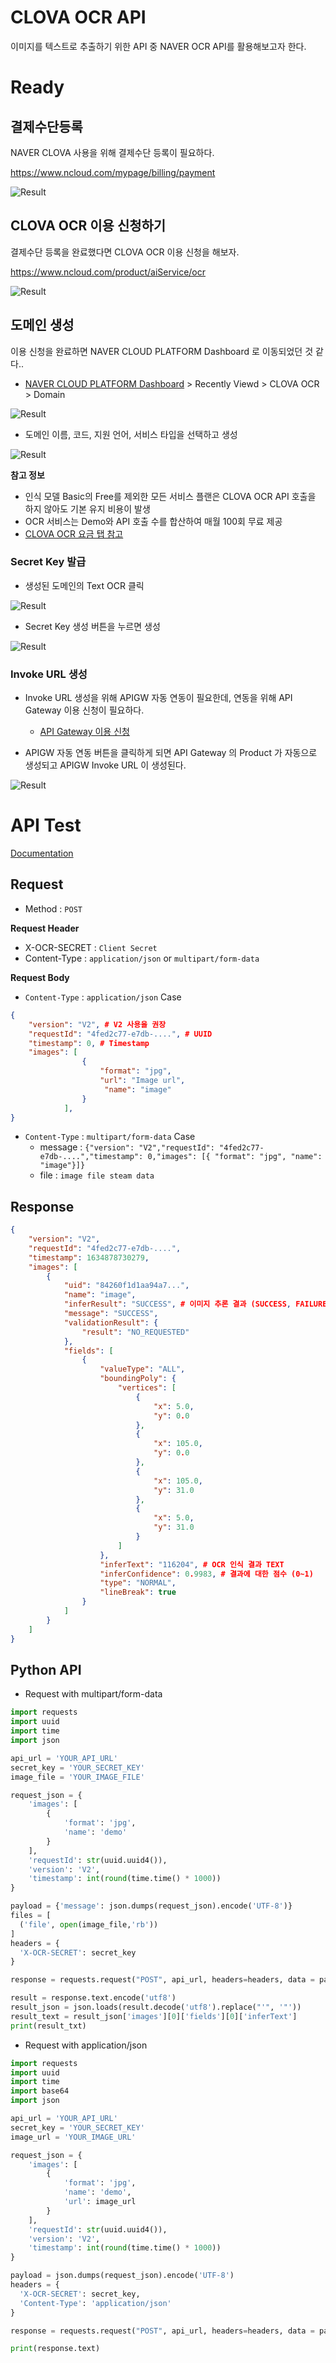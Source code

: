 # CLOVA OCR API

이미지를 텍스트로 추출하기 위한 API 중 NAVER OCR API를 활용해보고자 한다.

# Ready

## 결제수단등록

NAVER CLOVA 사용을 위해 결제수단 등록이 필요하다.

<https://www.ncloud.com/mypage/billing/payment>

![Result](https://raw.githubusercontent.com/jihunparkme/blog/main/img/ocr_img/1.png)

## CLOVA OCR 이용 신청하기

결제수단 등록을 완료했다면 CLOVA OCR 이용 신청을 해보자.

<https://www.ncloud.com/product/aiService/ocr>

![Result](https://raw.githubusercontent.com/jihunparkme/blog/main/img/ocr_img/2.png)

## 도메인 생성

이용 신청을 완료하면 NAVER CLOUD PLATFORM Dashboard 로 이동되었던 것 같다..

- [NAVER CLOUD PLATFORM Dashboard](https://console.ncloud.com/ocr/domain) > Recently Viewd > CLOVA OCR > Domain

![Result](https://raw.githubusercontent.com/jihunparkme/blog/main/img/ocr_img/3.png)

- 도메인 이름, 코드, 지원 언어, 서비스 타입을 선택하고 생성

![Result](https://raw.githubusercontent.com/jihunparkme/blog/main/img/ocr_img/4.png)

**참고 정보**

- 인식 모델 Basic의 Free를 제외한 모든 서비스 플랜은 CLOVA OCR API 호출을 하지 않아도 기본 유지 비용이 발생
- OCR 서비스는 Demo와 API 호출 수를 합산하여 매월 100회 무료 제공
- [CLOVA OCR 요금 탭 참고](https://www.ncloud.com/product/aiService/ocr)

### Secret Key 발급

- 생성된 도메인의 Text OCR 클릭

![Result](https://raw.githubusercontent.com/jihunparkme/blog/main/img/ocr_img/5.png)

- Secret Key 생성 버튼을 누르면 생성

![Result](https://raw.githubusercontent.com/jihunparkme/blog/main/img/ocr_img/6.png)

### Invoke URL 생성

- Invoke URL 생성을 위해 APIGW 자동 연동이 필요한데, 연동을 위해 API Gateway 이용 신청이 필요하다.

  - [API Gateway 이용 신청](https://www.ncloud.com/product/applicationService/apiGateway)

- APIGW 자동 연동 버튼을 클릭하게 되면 API Gateway 의 Product 가 자동으로 생성되고 APIGW Invoke URL 이 생성된다.

![Result](https://raw.githubusercontent.com/jihunparkme/blog/main/img/ocr_img/7.png)

# API Test

[Documentation](https://api.ncloud-docs.com/docs/ai-application-service-ocr#)

## Request

- Method : `POST`

**Request Header**

- X-OCR-SECRET : `Client Secret`
- Content-Type : `application/json` or `multipart/form-data`

**Request Body**

- `Content-Type` : `application/json` Case

```json
{
    "version": "V2", # V2 사용을 권장
    "requestId": "4fed2c77-e7db-....", # UUID
    "timestamp": 0, # Timestamp
    "images": [
    			{
    				"format": "jpg",
    				"url": "Image url",
                     "name": "image"
				}
			],
}
```

- `Content-Type` : `multipart/form-data` Case
  - message : `{"version": "V2","requestId": "4fed2c77-e7db-....","timestamp": 0,"images": [{ "format": "jpg", "name": "image"}]}`
  - file : `image file steam data`

## Response

```json
{
    "version": "V2",
    "requestId": "4fed2c77-e7db-....",
    "timestamp": 1634878730279,
    "images": [
        {
            "uid": "84260f1d1aa94a7...",
            "name": "image",
            "inferResult": "SUCCESS", # 이미지 추론 결과 (SUCCESS, FAILURE, ERROR)
            "message": "SUCCESS",
            "validationResult": {
                "result": "NO_REQUESTED"
            },
            "fields": [
                {
                    "valueType": "ALL",
                    "boundingPoly": {
                        "vertices": [
                            {
                                "x": 5.0,
                                "y": 0.0
                            },
                            {
                                "x": 105.0,
                                "y": 0.0
                            },
                            {
                                "x": 105.0,
                                "y": 31.0
                            },
                            {
                                "x": 5.0,
                                "y": 31.0
                            }
                        ]
                    },
                    "inferText": "116204", # OCR 인식 결과 TEXT
                    "inferConfidence": 0.9983, # 결과에 대한 점수 (0~1)
                    "type": "NORMAL",
                    "lineBreak": true
                }
            ]
        }
    ]
}
```

## Python API

- Request with multipart/form-data

```python
import requests
import uuid
import time
import json

api_url = 'YOUR_API_URL'
secret_key = 'YOUR_SECRET_KEY'
image_file = 'YOUR_IMAGE_FILE'

request_json = {
    'images': [
        {
            'format': 'jpg',
            'name': 'demo'
        }
    ],
    'requestId': str(uuid.uuid4()),
    'version': 'V2',
    'timestamp': int(round(time.time() * 1000))
}

payload = {'message': json.dumps(request_json).encode('UTF-8')}
files = [
  ('file', open(image_file,'rb'))
]
headers = {
  'X-OCR-SECRET': secret_key
}

response = requests.request("POST", api_url, headers=headers, data = payload, files = files)

result = response.text.encode('utf8')
result_json = json.loads(result.decode('utf8').replace("'", '"'))
result_text = result_json['images'][0]['fields'][0]['inferText']
print(result_txt)
```

- Request with application/json

```python
import requests
import uuid
import time
import base64
import json

api_url = 'YOUR_API_URL'
secret_key = 'YOUR_SECRET_KEY'
image_url = 'YOUR_IMAGE_URL'

request_json = {
    'images': [
        {
            'format': 'jpg',
            'name': 'demo',
            'url': image_url
        }
    ],
    'requestId': str(uuid.uuid4()),
    'version': 'V2',
    'timestamp': int(round(time.time() * 1000))
}

payload = json.dumps(request_json).encode('UTF-8')
headers = {
  'X-OCR-SECRET': secret_key,
  'Content-Type': 'application/json'
}

response = requests.request("POST", api_url, headers=headers, data = payload)

print(response.text)
```
